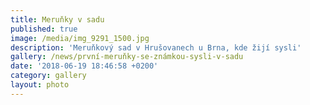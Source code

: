 ```yaml
---
title: Meruňky v sadu
published: true
image: /media/img_9291_1500.jpg
description: 'Meruňkový sad v Hrušovanech u Brna, kde žijí sysli'
gallery: /news/první-meruňky-se-známkou-sysli-v-sadu
date: '2018-06-19 18:46:58 +0200'
category: gallery
layout: photo
---
```


